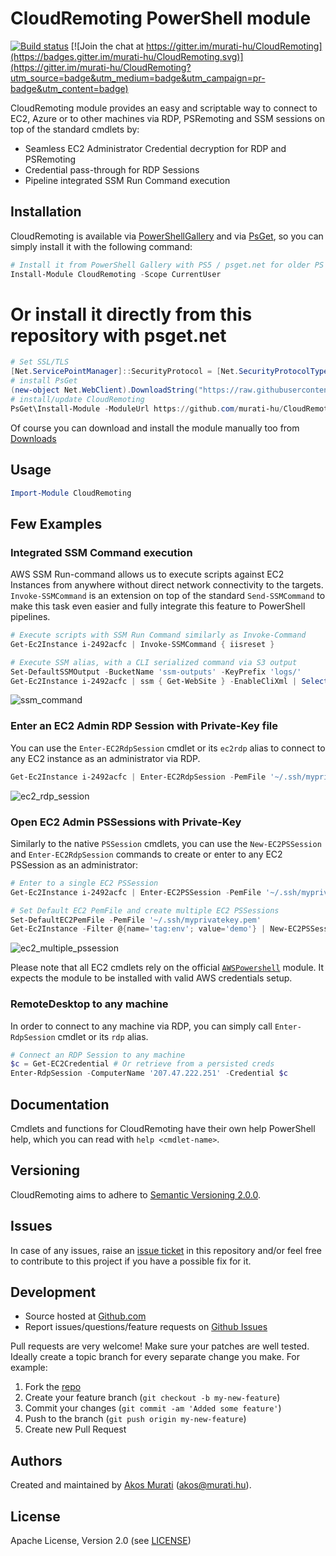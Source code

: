 CloudRemoting PowerShell module
===============================

[![Build status](https://ci.appveyor.com/api/projects/status/kdc6a75b8wludjq6?svg=true)](https://ci.appveyor.com/project/muratiakos/cloudremoting)
[![Join the chat at https://gitter.im/murati-hu/CloudRemoting](https://badges.gitter.im/murati-hu/CloudRemoting.svg)](https://gitter.im/murati-hu/CloudRemoting?utm_source=badge&utm_medium=badge&utm_campaign=pr-badge&utm_content=badge)

CloudRemoting module provides an easy and scriptable way to connect to EC2, Azure
or to other machines via RDP, PSRemoting and SSM sessions on top of the standard
cmdlets by:
 - Seamless EC2 Administrator Credential decryption for RDP and PSRemoting
 - Credential pass-through for RDP Sessions
 - Pipeline integrated SSM Run Command execution

## Installation
CloudRemoting is available via [PowerShellGallery][PowerShellGallery] and via
[PsGet][psget], so you can simply install it with the following command:

```powershell
# Install it from PowerShell Gallery with PS5 / psget.net for older PS versions
Install-Module CloudRemoting -Scope CurrentUser
```
# Or install it directly from this repository with psget.net
```powershell
# Set SSL/TLS
[Net.ServicePointManager]::SecurityProtocol = [Net.SecurityProtocolType]::Tls12
# install PsGet
(new-object Net.WebClient).DownloadString("https://raw.githubusercontent.com/psget/psget/master/GetPsGet.ps1") | iex
# install/update CloudRemoting
PsGet\Install-Module -ModuleUrl https://github.com/murati-hu/CloudRemoting/archive/latest.zip -Update
```

Of course you can download and install the module manually too from
[Downloads][download]

## Usage
```powershell
Import-Module CloudRemoting
```

## Few Examples
### Integrated SSM Command execution
AWS SSM Run-command allows us to execute scripts against EC2 Instances from anywhere
without direct network connectivity to the targets.
`Invoke-SSMCommand` is an extension on top of the standard `Send-SSMCommand` to make
this task even easier and fully integrate this feature to PowerShell pipelines.
```powershell
# Execute scripts with SSM Run Command similarly as Invoke-Command
Get-Ec2Instance i-2492acfc | Invoke-SSMCommand { iisreset }

# Execute SSM alias, with a CLI serialized command via S3 output
Set-DefaultSSMOutput -BucketName 'ssm-outputs' -KeyPrefix 'logs/'
Get-Ec2Instance i-2492acfc | ssm { Get-WebSite } -EnableCliXml | Select Name,InstanceId
```
![ssm_command](https://cloud.githubusercontent.com/assets/2268036/20460497/82df7c0e-af49-11e6-93f3-acdea3d9aa8c.gif)


### Enter an EC2 Admin RDP Session with Private-Key file
You can use the `Enter-EC2RdpSession` cmdlet or its `ec2rdp` alias to connect to any EC2 instance as an administrator via RDP.
```powershell
Get-Ec2Instance i-2492acfc | Enter-EC2RdpSession -PemFile '~/.ssh/myprivatekey.pem'
```
![ec2_rdp_session](https://cloud.githubusercontent.com/assets/2268036/14919383/ae1d3438-0e7c-11e6-9026-d995fb2deb50.gif)


### Open EC2 Admin PSSessions with Private-Key
Similarly to the native `PSSession` cmdlets, you can use the `New-EC2PSSession` and `Enter-EC2RdpSession` commands to create or enter to any EC2 PSSession as an administrator:
```powershell
# Enter to a single EC2 PSSession
Get-Ec2Instance i-2492acfc | Enter-EC2PSSession -PemFile '~/.ssh/myprivatekey.pem'

# Set Default EC2 PemFile and create multiple EC2 PSSessions
Set-DefaultEC2PemFile -PemFile '~/.ssh/myprivatekey.pem'
Get-Ec2Instance -Filter @{name='tag:env'; value='demo'} | New-EC2PSSession
```
![ec2_multiple_pssession](https://cloud.githubusercontent.com/assets/2268036/14919352/8a8cb82c-0e7c-11e6-9260-23a0fa4dd912.gif)

Please note that all EC2 cmdlets rely on the official [`AWSPowershell`][AWSPowershell] module.
It expects the module to be installed with valid AWS credentials setup.


### RemoteDesktop to any machine
In order to connect to any machine via RDP, you can simply call `Enter-RdpSession` cmdlet or its `rdp` alias.
```powershell
# Connect an RDP Session to any machine
$c = Get-EC2Credential # Or retrieve from a persisted creds
Enter-RdpSession -ComputerName '207.47.222.251' -Credential $c
```

## Documentation
Cmdlets and functions for CloudRemoting have their own help PowerShell help, which
you can read with `help <cmdlet-name>`.

## Versioning
CloudRemoting aims to adhere to [Semantic Versioning 2.0.0][semver].

## Issues
In case of any issues, raise an [issue ticket][issues] in this repository and/or
feel free to contribute to this project if you have a possible fix for it.

## Development
* Source hosted at [Github.com][repo]
* Report issues/questions/feature requests on [Github Issues][issues]

Pull requests are very welcome! Make sure your patches are well tested.
Ideally create a topic branch for every separate change you make. For
example:

1. Fork the [repo][repo]
2. Create your feature branch (`git checkout -b my-new-feature`)
3. Commit your changes (`git commit -am 'Added some feature'`)
4. Push to the branch (`git push origin my-new-feature`)
5. Create new Pull Request

## Authors
Created and maintained by [Akos Murati][muratiakos] (<akos@murati.hu>).

## License
Apache License, Version 2.0 (see [LICENSE][LICENSE])

[repo]: https://github.com/murati-hu/CloudRemoting
[issues]: https://github.com/murati-hu/CloudRemoting/issues
[muratiakos]: http://murati.hu
[license]: LICENSE
[semver]: http://semver.org/
[psget]: http://psget.net/
[download]: https://github.com/murati-hu/CloudRemoting/archive/latest.zip
[PowerShellGallery]: https://www.powershellgallery.com
[AWSPowershell]: https://aws.amazon.com/powershell
